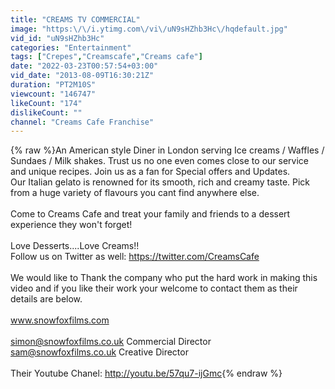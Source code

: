 ```yaml
---
title: "CREAMS TV COMMERCIAL"
image: "https:\/\/i.ytimg.com\/vi\/uN9sHZhb3Hc\/hqdefault.jpg"
vid_id: "uN9sHZhb3Hc"
categories: "Entertainment"
tags: ["Crepes","Creamscafe","Creams cafe"]
date: "2022-03-23T00:57:54+03:00"
vid_date: "2013-08-09T16:30:21Z"
duration: "PT2M10S"
viewcount: "146747"
likeCount: "174"
dislikeCount: ""
channel: "Creams Cafe Franchise"
---
```

{% raw %}An American style Diner in London serving Ice creams / Waffles / Sundaes / Milk shakes. Trust us no one even comes close to our service and unique recipes. Join us as a fan for Special offers and Updates.<br />Our Italian gelato is renowned for its smooth, rich and creamy taste. Pick from a huge variety of flavours you cant find anywhere else.<br /><br />Come to Creams Cafe and treat your family and friends to a dessert experience they won't forget!<br /><br />Love Desserts....Love Creams!!<br />Follow us on Twitter as well: <a rel="nofollow" target="blank" href="https://twitter.com/CreamsCafe">https://twitter.com/CreamsCafe</a><br /><br />We would like to Thank the company who put the hard work in making this video and if you like their work your welcome to contact them as their details are below.<br /><br />www.snowfoxfilms.com<br /><br />simon@snowfoxfilms.co.uk Commercial Director <br />sam@snowfoxfilms.co.uk    Creative Director<br /><br />Their Youtube Chanel: <a rel="nofollow" target="blank" href="http://youtu.be/57qu7-ijGmc">http://youtu.be/57qu7-ijGmc</a>{% endraw %}

